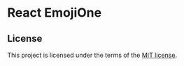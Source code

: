 # React EmojiOne

## License

This project is licensed under the terms of the [MIT license](https://github.com/anchorchat/react-stickerpipe/blob/master/LICENSE).
